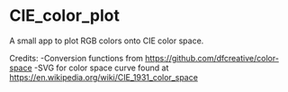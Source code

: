 # CIE_color_plot
A small app to plot RGB colors onto CIE color space.

Credits:
-Conversion functions from https://github.com/dfcreative/color-space
-SVG for color space curve found at https://en.wikipedia.org/wiki/CIE_1931_color_space

